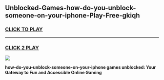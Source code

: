
## Unblocked-Games-how-do-you-unblock-someone-on-your-iphone-Play-Free-gkiqh
<h3>
<a href="https://premium76.site?title=how-do-you-unblock-someone-on-your-iphone&ref=20M">CLICK TO PLAY</a></h3>
<hr>

<h3>
<a href="https://premium76.site?title=how-do-you-unblock-someone-on-your-iphone&ref=20M">CLICK 2 PLAY</a>
  
</h3>

<a href="https://premium76.site?title=how-do-you-unblock-someone-on-your-iphone&ref=19M"><img src="https://clearcache.store/games.png"></a>


**how-do-you-unblock-someone-on-your-iphone games unblocked: Your Gateway to Fun and Accessible Online Gaming**
